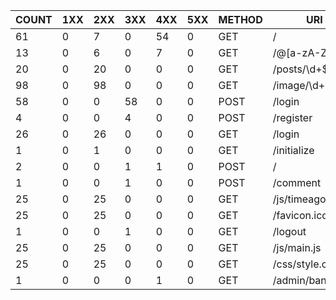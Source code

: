 | COUNT | 1XX | 2XX | 3XX | 4XX | 5XX | METHOD |           URI            |  MIN  |  MAX   |   SUM   |  AVG  |  P95   | MIN(BODY) |  MAX(BODY)  | AVG(BODY)  |
|-------|-----|-----|-----|-----|-----|--------|--------------------------|-------|--------|---------|-------|--------|-----------|-------------|------------|
| 61    | 0   | 7   | 0   | 54  | 0   | GET    | /                        | 1.152 | 10.008 | 545.968 | 8.950 | 10.008 | 0.000     | 6046.000    | 674.344    |
| 13    | 0   | 6   | 0   | 7   | 0   | GET    | /@[a-zA-Z]+              | 0.708 | 10.004 | 106.088 | 8.161 | 10.004 | 0.000     | 3993.000    | 1336.077   |
| 20    | 0   | 20  | 0   | 0   | 0   | GET    | /posts/\d+$              | 0.052 | 1.672  | 14.520  | 0.726 | 1.612  | 780.000   | 1637.000    | 1359.500   |
| 98    | 0   | 98  | 0   | 0   | 0   | GET    | /image/\d+.(jpg|png|gif) | 0.004 | 0.224  | 3.484   | 0.036 | 0.148  | 57002.000 | 1057865.000 | 151368.153 |
| 58    | 0   | 0   | 58  | 0   | 0   | POST   | /login                   | 0.016 | 0.348  | 3.464   | 0.060 | 0.292  | 0.000     | 0.000       | 0.000      |
| 4     | 0   | 0   | 4   | 0   | 0   | POST   | /register                | 0.016 | 0.060  | 0.156   | 0.039 | 0.060  | 0.000     | 0.000       | 0.000      |
| 26    | 0   | 26  | 0   | 0   | 0   | GET    | /login                   | 0.004 | 0.096  | 0.120   | 0.005 | 0.004  | 615.000   | 615.000     | 615.000    |
| 1     | 0   | 1   | 0   | 0   | 0   | GET    | /initialize              | 0.044 | 0.044  | 0.044   | 0.044 | 0.044  | 0.000     | 0.000       | 0.000      |
| 2     | 0   | 0   | 1   | 1   | 0   | POST   | /                        | 0.004 | 0.008  | 0.012   | 0.006 | 0.008  | 0.000     | 0.000       | 0.000      |
| 1     | 0   | 0   | 1   | 0   | 0   | POST   | /comment                 | 0.008 | 0.008  | 0.008   | 0.008 | 0.008  | 0.000     | 0.000       | 0.000      |
| 25    | 0   | 25  | 0   | 0   | 0   | GET    | /js/timeago.min.js       | 0.000 | 0.004  | 0.008   | 0.000 | 0.004  | 1915.000  | 1915.000    | 1915.000   |
| 25    | 0   | 25  | 0   | 0   | 0   | GET    | /favicon.ico             | 0.000 | 0.004  | 0.004   | 0.000 | 0.000  | 43.000    | 43.000      | 43.000     |
| 1     | 0   | 0   | 1   | 0   | 0   | GET    | /logout                  | 0.004 | 0.004  | 0.004   | 0.004 | 0.004  | 24.000    | 24.000      | 24.000     |
| 25    | 0   | 25  | 0   | 0   | 0   | GET    | /js/main.js              | 0.000 | 0.000  | 0.000   | 0.000 | 0.000  | 1824.000  | 1824.000    | 1824.000   |
| 25    | 0   | 25  | 0   | 0   | 0   | GET    | /css/style.css           | 0.000 | 0.000  | 0.000   | 0.000 | 0.000  | 1549.000  | 1549.000    | 1549.000   |
| 1     | 0   | 0   | 0   | 1   | 0   | GET    | /admin/banned            | 0.000 | 0.000  | 0.000   | 0.000 | 0.000  | 0.000     | 0.000       | 0.000      |
